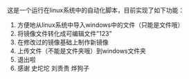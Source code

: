 这是一个运行在linux系统中的自动化脚本，目前实现了如下功能：

1. 方便地从linux系统中导入windows中的文件（只能是文件哦）
2. 将镜像文件转化成可编辑文件"123"
3. 在修改过的镜像基础上制作新镜像
4. 上传文件（不能是文件夹哦）到windows文件夹
5. 退出啦
6. 感谢 史坨坨 刘贵贵 烨狗子

